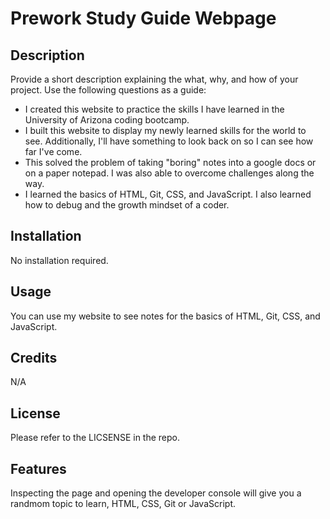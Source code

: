 # Prework Study Guide Webpage

## Description

Provide a short description explaining the what, why, and how of your project. Use the following questions as a guide:

- I created this website to practice the skills I have learned in the University of Arizona coding bootcamp.
- I built this website to display my newly learned skills for the world to see. Additionally, I'll have something to look back on so I can see how far I've come.
- This solved the problem of taking "boring" notes into a google docs or on a paper notepad. I was also able to overcome challenges along the way.
- I learned the basics of HTML, Git, CSS, and JavaScript. I also learned how to debug and the growth mindset of a coder.

## Installation

No installation required.

## Usage

You can use my website to see notes for the basics of HTML, Git, CSS, and JavaScript.

## Credits

N/A

## License

Please refer to the LICSENSE in the repo.

## Features

Inspecting the page and opening the developer console will give you a randmom topic to learn, HTML, CSS, Git or JavaScript.
